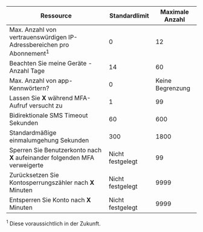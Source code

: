 Ressource|Standardlimit|Maximale Anzahl
---|---|---
Max. Anzahl von vertrauenswürdigen IP-Adressbereichen</a> pro Abonnement<sup>1</sup>|0|12
Beachten Sie meine Geräte - Anzahl Tage|14|60
Max. Anzahl von app-Kennwörtern?|0|Keine Begrenzung
Lassen Sie **X** während MFA-Aufruf versucht zu|1|99
Bidirektionale SMS Timeout Sekunden|60|600
Standardmäßige einmalumgehung Sekunden|300|1800
Sperren Sie Benutzerkonto nach **X** aufeinander folgenden MFA verweigerte|Nicht festgelegt|99
Zurücksetzen Sie Kontosperrungszähler nach **X** Minuten|Nicht festgelegt|9999
Entsperren Sie Konto nach **X** Minuten|Nicht festgelegt|9999


<sup>1</sup> Diese voraussichtlich in der Zukunft.
